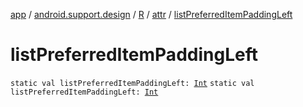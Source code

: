 [app](../../../index.md) / [android.support.design](../../index.md) / [R](../index.md) / [attr](index.md) / [listPreferredItemPaddingLeft](./list-preferred-item-padding-left.md)

# listPreferredItemPaddingLeft

`static val listPreferredItemPaddingLeft: `[`Int`](https://kotlinlang.org/api/latest/jvm/stdlib/kotlin/-int/index.html)
`static val listPreferredItemPaddingLeft: `[`Int`](https://kotlinlang.org/api/latest/jvm/stdlib/kotlin/-int/index.html)